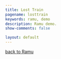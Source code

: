 ```yaml
---
title: Lost Train
pagename: losttrain
keywords: ramu, demo
description: Ramu demo.
show-comments: false

layout: default
---
```

[back to Ramu](../)
<script type="text/javascript" src="../ramu-0.6.js"></script>
<script type="text/javascript" src="extensions.js"></script>
<script type="text/javascript" src="game.js"></script>
<script> addCanvasOnMain(); </script>
